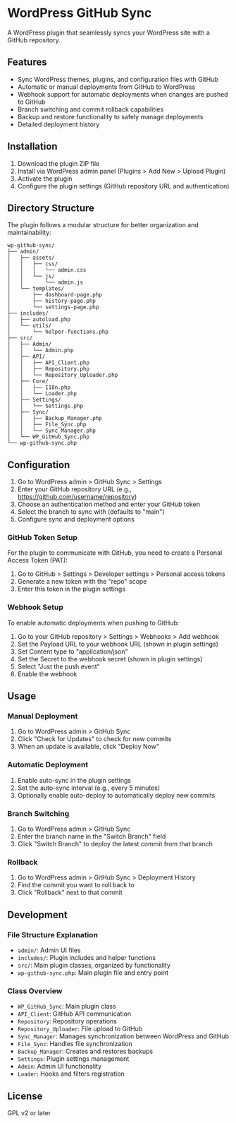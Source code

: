 # WordPress GitHub Sync

A WordPress plugin that seamlessly syncs your WordPress site with a GitHub repository.

## Features

- Sync WordPress themes, plugins, and configuration files with GitHub
- Automatic or manual deployments from GitHub to WordPress
- Webhook support for automatic deployments when changes are pushed to GitHub
- Branch switching and commit rollback capabilities
- Backup and restore functionality to safely manage deployments
- Detailed deployment history

## Installation

1. Download the plugin ZIP file
2. Install via WordPress admin panel (Plugins > Add New > Upload Plugin)
3. Activate the plugin
4. Configure the plugin settings (GitHub repository URL and authentication)

## Directory Structure

The plugin follows a modular structure for better organization and maintainability:

```
wp-github-sync/
├── admin/
│   ├── assets/
│   │   ├── css/
│   │   │   └── admin.css
│   │   └── js/
│   │       └── admin.js
│   └── templates/
│       ├── dashboard-page.php
│       ├── history-page.php
│       └── settings-page.php
├── includes/
│   ├── autoload.php
│   └── utils/
│       └── helper-functions.php
├── src/
│   ├── Admin/
│   │   └── Admin.php
│   ├── API/
│   │   ├── API_Client.php
│   │   ├── Repository.php
│   │   └── Repository_Uploader.php
│   ├── Core/
│   │   ├── I18n.php
│   │   └── Loader.php
│   ├── Settings/
│   │   └── Settings.php
│   ├── Sync/
│   │   ├── Backup_Manager.php
│   │   ├── File_Sync.php
│   │   └── Sync_Manager.php
│   └── WP_GitHub_Sync.php
└── wp-github-sync.php
```

## Configuration

1. Go to WordPress admin > GitHub Sync > Settings
2. Enter your GitHub repository URL (e.g., https://github.com/username/repository)
3. Choose an authentication method and enter your GitHub token
4. Select the branch to sync with (defaults to "main")
5. Configure sync and deployment options

### GitHub Token Setup

For the plugin to communicate with GitHub, you need to create a Personal Access Token (PAT):

1. Go to GitHub > Settings > Developer settings > Personal access tokens
2. Generate a new token with the "repo" scope
3. Enter this token in the plugin settings

### Webhook Setup

To enable automatic deployments when pushing to GitHub:

1. Go to your GitHub repository > Settings > Webhooks > Add webhook
2. Set the Payload URL to your webhook URL (shown in plugin settings)
3. Set Content type to "application/json"
4. Set the Secret to the webhook secret (shown in plugin settings)
5. Select "Just the push event"
6. Enable the webhook

## Usage

### Manual Deployment

1. Go to WordPress admin > GitHub Sync
2. Click "Check for Updates" to check for new commits
3. When an update is available, click "Deploy Now"

### Automatic Deployment

1. Enable auto-sync in the plugin settings
2. Set the auto-sync interval (e.g., every 5 minutes)
3. Optionally enable auto-deploy to automatically deploy new commits

### Branch Switching

1. Go to WordPress admin > GitHub Sync
2. Enter the branch name in the "Switch Branch" field
3. Click "Switch Branch" to deploy the latest commit from that branch

### Rollback

1. Go to WordPress admin > GitHub Sync > Deployment History
2. Find the commit you want to roll back to
3. Click "Rollback" next to that commit

## Development

### File Structure Explanation

- `admin/`: Admin UI files
- `includes/`: Plugin includes and helper functions
- `src/`: Main plugin classes, organized by functionality
- `wp-github-sync.php`: Main plugin file and entry point

### Class Overview

- `WP_GitHub_Sync`: Main plugin class
- `API_Client`: GitHub API communication
- `Repository`: Repository operations
- `Repository_Uploader`: File upload to GitHub
- `Sync_Manager`: Manages synchronization between WordPress and GitHub
- `File_Sync`: Handles file synchronization
- `Backup_Manager`: Creates and restores backups
- `Settings`: Plugin settings management
- `Admin`: Admin UI functionality
- `Loader`: Hooks and filters registration

## License

GPL v2 or later